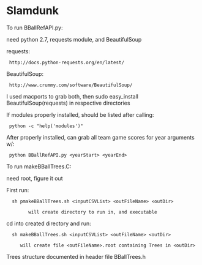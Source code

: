 Slamdunk
========

To run BBallRefAPI.py:

   need python 2.7, requests module, and BeautifulSoup

   requests:   

     http://docs.python-requests.org/en/latest/

   BeautifulSoup:

     http://www.crummy.com/software/BeautifulSoup/

   I used macports to grab both, then sudo easy_install BeautifulSoup(requests) in respective directories

   If modules properly installed, should be listed after calling:

     python -c "help('modules')"

   After properly installed, can grab all team game scores for year arguments w/:

     python BBallRefAPI.py <yearStart> <yearEnd>

To run makeBBallTrees.C:

   need root, figure it out

   First run:

      sh pmakeBBallTrees.sh <inputCSVList> <outFileName> <outDir>

            will create directory to run in, and executable

   cd into created directory and run:

      sh makeBBallTrees.sh <inputCSVList> <outFileName> <outDir>

      	 will create file <outFileName>.root containing Trees in <outDir>

   Trees structure documented in header file BBallTrees.h